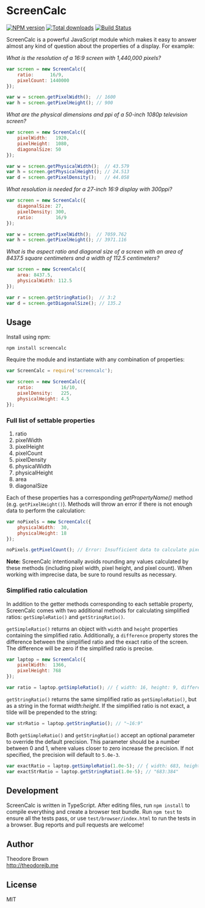 # ScreenCalc

[![NPM version](https://img.shields.io/npm/v/screencalc.svg)](https://www.npmjs.org/package/screencalc) [![Total downloads](https://img.shields.io/npm/dm/screencalc.svg)](https://www.npmjs.org/package/screencalc) [![Build Status](https://travis-ci.org/theodorejb/ScreenCalc.svg?branch=master)](https://travis-ci.org/theodorejb/ScreenCalc)

ScreenCalc is a powerful JavaScript module which makes it easy to answer almost any kind of question about the properties of a display. For example:

*What is the resolution of a 16:9 screen with 1,440,000 pixels?*

```javascript
var screen = new ScreenCalc({
    ratio:      16/9,
    pixelCount: 1440000
});

var w = screen.getPixelWidth();  // 1600
var h = screen.getPixelHeight(); // 900
```

*What are the physical dimensions and ppi of a 50-inch 1080p television screen?*

```javascript
var screen = new ScreenCalc({
    pixelWidth:   1920,
    pixelHeight:  1080,
    diagonalSize: 50
});

var w = screen.getPhysicalWidth();  // 43.579
var h = screen.getPhysicalHeight(); // 24.513
var d = screen.getPixelDensity();   // 44.058
```

*What resolution is needed for a 27-inch 16:9 display with 300ppi?*

```javascript
var screen = new ScreenCalc({
    diagonalSize: 27,
    pixelDensity: 300,
    ratio:        16/9
});

var w = screen.getPixelWidth();  // 7059.762
var h = screen.getPixelHeight(); // 3971.116
```

*What is the aspect ratio and diagonal size of a screen with an area of 8437.5 square centimeters and a width of 112.5 centimeters?*

```javascript
var screen = new ScreenCalc({
    area: 8437.5,
    physicalWidth: 112.5
});

var r = screen.getStringRatio();  // 3:2
var d = screen.getDiagonalSize(); // 135.2
```

## Usage

Install using npm:

`npm install screencalc`

Require the module and instantiate with any combination of properties:

```javascript
var ScreenCalc = require('screencalc');

var screen = new ScreenCalc({
    ratio:          16/10,
    pixelDensity:   225,
    physicalHeight: 4.5
});
```

### Full list of settable properties

1. ratio
2. pixelWidth
3. pixelHeight
4. pixelCount
5. pixelDensity
6. physicalWidth
7. physicalHeight
8. area
9. diagonalSize

Each of these properties has a corresponding *getPropertyName()* method (e.g. `getPixelHeight()`). Methods will throw an error if there is not enough data to perform the calculation:

```javascript
var noPixels = new ScreenCalc({
    physicalWidth:  30,
    physicalHeight: 18
});

noPixels.getPixelCount(); // Error: Insufficient data to calculate pixel count
```

**Note:** ScreenCalc intentionally avoids rounding any values calculated by these methods (including pixel width, pixel height, and pixel count). When working with imprecise data, be sure to round results as necessary.

### Simplified ratio calculation

In addition to the getter methods corresponding to each settable property, ScreenCalc comes with two additional methods for calculating simplified ratios: `getSimpleRatio()` and `getStringRatio()`.

`getSimpleRatio()` returns an object with `width` and `height` properties containing the simplified ratio. Additionally, a `difference` property stores the difference between the simplified ratio and the exact ratio of the screen. The difference will be zero if the simplified ratio is precise.

```javascript
var laptop = new ScreenCalc({
    pixelWidth:  1366,
    pixelHeight: 768
});

var ratio = laptop.getSimpleRatio(); // { width: 16, height: 9, difference: -0.0008680555555555802 }
```

`getStringRatio()` returns the same simplified ratio as `getSimpleRatio()`, but as a string in the format *width:height*. If the simplified ratio is not exact, a tilde will be prepended to the string:

```javascript
var strRatio = laptop.getStringRatio(); // "~16:9"
```

Both `getSimpleRatio()` and `getStringRatio()` accept an optional parameter to override the default precision. This parameter should be a number between 0 and 1, where values closer to zero increase the precision. If not specified, the precision will default to `5.0e-3`.

```javascript
var exactRatio = laptop.getSimpleRatio(1.0e-5); // { width: 683, height: 384, difference: 0 }
var exactStrRatio = laptop.getStringRatio(1.0e-5); // "683:384"
```

## Development

ScreenCalc is written in TypeScript. After editing files, run `npm install` to compile everything and create a browser test bundle. Run `npm test` to ensure all the tests pass, or use `test/browser/index.html` to run the tests in a browser. Bug reports and pull requests are welcome!

## Author

Theodore Brown  
<http://theodorejb.me>

## License

MIT
